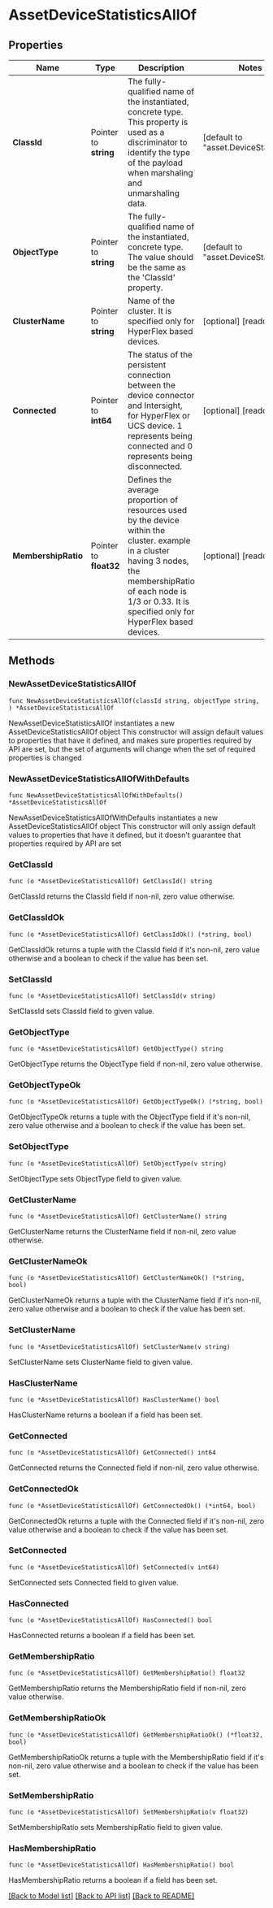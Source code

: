 # AssetDeviceStatisticsAllOf

## Properties

Name | Type | Description | Notes
------------ | ------------- | ------------- | -------------
**ClassId** | Pointer to **string** | The fully-qualified name of the instantiated, concrete type. This property is used as a discriminator to identify the type of the payload when marshaling and unmarshaling data. | [default to "asset.DeviceStatistics"]
**ObjectType** | Pointer to **string** | The fully-qualified name of the instantiated, concrete type. The value should be the same as the &#39;ClassId&#39; property. | [default to "asset.DeviceStatistics"]
**ClusterName** | Pointer to **string** | Name of the cluster. It is specified only for HyperFlex based devices. | [optional] [readonly] 
**Connected** | Pointer to **int64** | The status of the persistent connection between the device connector and Intersight, for HyperFlex or UCS device. 1 represents being connected and 0 represents being disconnected. | [optional] [readonly] 
**MembershipRatio** | Pointer to **float32** | Defines the average proportion of resources used by the device within the cluster. example in a cluster having 3 nodes, the membershipRatio of each node is 1/3 or 0.33. It is specified only for HyperFlex based devices. | [optional] [readonly] 

## Methods

### NewAssetDeviceStatisticsAllOf

`func NewAssetDeviceStatisticsAllOf(classId string, objectType string, ) *AssetDeviceStatisticsAllOf`

NewAssetDeviceStatisticsAllOf instantiates a new AssetDeviceStatisticsAllOf object
This constructor will assign default values to properties that have it defined,
and makes sure properties required by API are set, but the set of arguments
will change when the set of required properties is changed

### NewAssetDeviceStatisticsAllOfWithDefaults

`func NewAssetDeviceStatisticsAllOfWithDefaults() *AssetDeviceStatisticsAllOf`

NewAssetDeviceStatisticsAllOfWithDefaults instantiates a new AssetDeviceStatisticsAllOf object
This constructor will only assign default values to properties that have it defined,
but it doesn't guarantee that properties required by API are set

### GetClassId

`func (o *AssetDeviceStatisticsAllOf) GetClassId() string`

GetClassId returns the ClassId field if non-nil, zero value otherwise.

### GetClassIdOk

`func (o *AssetDeviceStatisticsAllOf) GetClassIdOk() (*string, bool)`

GetClassIdOk returns a tuple with the ClassId field if it's non-nil, zero value otherwise
and a boolean to check if the value has been set.

### SetClassId

`func (o *AssetDeviceStatisticsAllOf) SetClassId(v string)`

SetClassId sets ClassId field to given value.


### GetObjectType

`func (o *AssetDeviceStatisticsAllOf) GetObjectType() string`

GetObjectType returns the ObjectType field if non-nil, zero value otherwise.

### GetObjectTypeOk

`func (o *AssetDeviceStatisticsAllOf) GetObjectTypeOk() (*string, bool)`

GetObjectTypeOk returns a tuple with the ObjectType field if it's non-nil, zero value otherwise
and a boolean to check if the value has been set.

### SetObjectType

`func (o *AssetDeviceStatisticsAllOf) SetObjectType(v string)`

SetObjectType sets ObjectType field to given value.


### GetClusterName

`func (o *AssetDeviceStatisticsAllOf) GetClusterName() string`

GetClusterName returns the ClusterName field if non-nil, zero value otherwise.

### GetClusterNameOk

`func (o *AssetDeviceStatisticsAllOf) GetClusterNameOk() (*string, bool)`

GetClusterNameOk returns a tuple with the ClusterName field if it's non-nil, zero value otherwise
and a boolean to check if the value has been set.

### SetClusterName

`func (o *AssetDeviceStatisticsAllOf) SetClusterName(v string)`

SetClusterName sets ClusterName field to given value.

### HasClusterName

`func (o *AssetDeviceStatisticsAllOf) HasClusterName() bool`

HasClusterName returns a boolean if a field has been set.

### GetConnected

`func (o *AssetDeviceStatisticsAllOf) GetConnected() int64`

GetConnected returns the Connected field if non-nil, zero value otherwise.

### GetConnectedOk

`func (o *AssetDeviceStatisticsAllOf) GetConnectedOk() (*int64, bool)`

GetConnectedOk returns a tuple with the Connected field if it's non-nil, zero value otherwise
and a boolean to check if the value has been set.

### SetConnected

`func (o *AssetDeviceStatisticsAllOf) SetConnected(v int64)`

SetConnected sets Connected field to given value.

### HasConnected

`func (o *AssetDeviceStatisticsAllOf) HasConnected() bool`

HasConnected returns a boolean if a field has been set.

### GetMembershipRatio

`func (o *AssetDeviceStatisticsAllOf) GetMembershipRatio() float32`

GetMembershipRatio returns the MembershipRatio field if non-nil, zero value otherwise.

### GetMembershipRatioOk

`func (o *AssetDeviceStatisticsAllOf) GetMembershipRatioOk() (*float32, bool)`

GetMembershipRatioOk returns a tuple with the MembershipRatio field if it's non-nil, zero value otherwise
and a boolean to check if the value has been set.

### SetMembershipRatio

`func (o *AssetDeviceStatisticsAllOf) SetMembershipRatio(v float32)`

SetMembershipRatio sets MembershipRatio field to given value.

### HasMembershipRatio

`func (o *AssetDeviceStatisticsAllOf) HasMembershipRatio() bool`

HasMembershipRatio returns a boolean if a field has been set.


[[Back to Model list]](../README.md#documentation-for-models) [[Back to API list]](../README.md#documentation-for-api-endpoints) [[Back to README]](../README.md)


